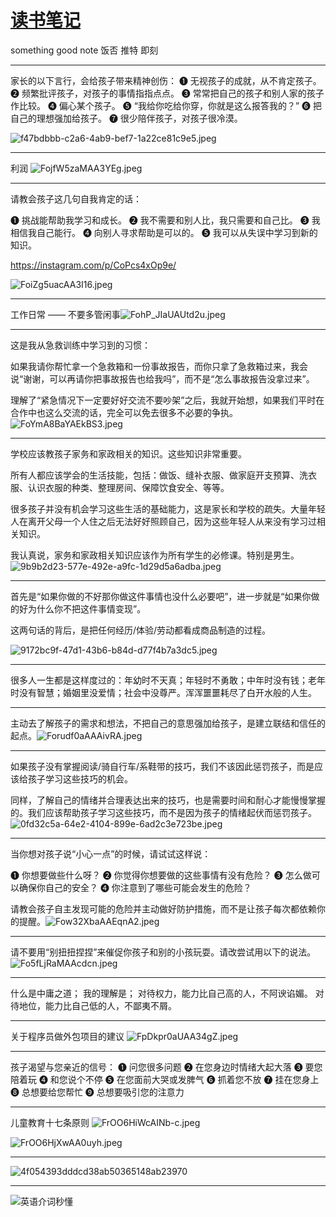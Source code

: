 # [读书笔记](https://github.com/haoz0x139/myblog/issues/11)

something good note
饭否 推特 即刻

---

家长的以下言行，会给孩子带来精神创伤：
❶ 无视孩子的成就，从不肯定孩子。
❷ 频繁批评孩子，对孩子的事情指指点点。
❸ 常常把自己的孩子和别人家的孩子作比较。
❹ 偏心某个孩子。
❺ “我给你吃给你穿，你就是这么报答我的？”
❻ 把自己的理想强加给孩子。
❼ 很少陪伴孩子，对孩子很冷漠。

![f47bdbbb-c2a6-4ab9-bef7-1a22ce81c9e5.jpeg](https://user-images.githubusercontent.com/124132611/217957416-ae8bad2a-d09c-4e8b-b451-683d3a07c080.jpeg)



---

利润
![FojfW5zaMAA3YEg.jpeg](https://user-images.githubusercontent.com/124132611/217954762-df6c7795-608a-4a69-ab09-6ec52fe64c55.jpeg)



---

请教会孩子这几句自我肯定的话：

❶ 挑战能帮助我学习和成长。
❷ 我不需要和别人比，我只需要和自己比。
❸ 我相信我自己能行。
❹ 向别人寻求帮助是可以的。
❺ 我可以从失误中学习到新的知识。

https://instagram.com/p/CoPcs4xOp9e/

![FoiZg5uacAA3I16.jpeg](https://user-images.githubusercontent.com/124132611/217954991-2a4f072a-9081-42dc-9546-63e8d640fe6c.jpeg)



---

工作日常 —— 不要多管闲事![FohP_JIaUAUtd2u.jpeg](https://user-images.githubusercontent.com/124132611/217955557-a14db1f1-9d41-453f-8df7-c404e1d2ed03.jpeg)



---

这是我从急救训练中学习到的习惯：

如果我请你帮忙拿一个急救箱和一份事故报告，而你只拿了急救箱过来，我会说“谢谢，可以再请你把事故报告也给我吗”，而不是“怎么事故报告没拿过来”。

理解了“紧急情况下一定要好好交流不要吵架”之后，我就开始想，如果我们平时在合作中也这么交流的话，完全可以免去很多不必要的争执。
![FoYmA8BaYAEkBS3.jpeg](https://user-images.githubusercontent.com/124132611/217956353-9212820b-4b70-4d3d-9361-6b8971f6278b.jpeg)



---

学校应该教孩子家务和家政相关的知识。这些知识非常重要。

所有人都应该学会的生活技能，包括：做饭、缝补衣服、做家庭开支预算、洗衣服、认识衣服的种类、整理房间、保障饮食安全、等等。

很多孩子并没有机会学习这些生活的基础能力，这是家长和学校的疏失。大量年轻人在离开父母一个人住之后无法好好照顾自己，因为这些年轻人从来没有学习过相关知识。

我认真说，家务和家政相关知识应该作为所有学生的必修课。特别是男生。
![9b9b2d23-577e-492e-a9fc-1d29d5a6adba.jpeg](https://user-images.githubusercontent.com/124132611/217956797-7c447c27-a539-4c8a-8588-76fc49d57fbb.jpeg)



---

首先是“如果你做的不好那你做这件事情也没什么必要吧”，进一步就是“如果你做的好为什么你不把这件事情变现”。

这两句话的背后，是把任何经历/体验/劳动都看成商品制造的过程。 

![9172bc9f-47d1-43b6-b84d-d77f4b7a3dc5.jpeg](https://user-images.githubusercontent.com/124132611/217957614-d71e5b78-5c13-4ad6-acee-36af175bbf59.jpeg)



---

很多人一生都是这样度过的：年幼时不天真；年轻时不勇敢；中年时没有钱；老年时没有智慧；婚姻里没爱情；社会中没尊严。浑浑噩噩耗尽了白开水般的人生。

---

主动去了解孩子的需求和想法，不把自己的意思强加给孩子，是建立联结和信任的起点。![Forudf0aAAAivRA.jpeg](https://user-images.githubusercontent.com/124132611/218259259-81e5b637-e7cd-4136-8da5-5f49090bd2ed.jpeg)



---

如果孩子没有掌握阅读/骑自行车/系鞋带的技巧，我们不该因此惩罚孩子，而是应该给孩子学习这些技巧的机会。

同样，了解自己的情绪并合理表达出来的技巧，也是需要时间和耐心才能慢慢掌握的。我们应该帮助孩子学习这些技巧，而不是因为孩子的情绪起伏而惩罚孩子。
![0fd32c5a-64e2-4104-899e-6ad2c3e723be.jpeg](https://user-images.githubusercontent.com/124132611/218262090-be8ae1dd-c615-4acb-9ba9-0ac02985c817.jpeg)



---

当你想对孩子说“小心一点”的时候，请试试这样说：

❶ 你想要做些什么呀？
❷ 你觉得你想要做的这些事情有没有危险？
❸ 怎么做可以确保你自己的安全？
❹ 你注意到了哪些可能会发生的危险？

请教会孩子自主发现可能的危险并主动做好防护措施，而不是让孩子每次都依赖你的提醒。![Fow32XbaAAEqnA2.jpeg](https://user-images.githubusercontent.com/124132611/218312042-ff1c06b6-4a45-4571-8be1-e2ab4a2f7077.jpeg)



---

请不要用“别扭扭捏捏”来催促你孩子和别的小孩玩耍。请改尝试用以下的说法。![Fo5fLjRaMAAcdcn.jpeg](https://user-images.githubusercontent.com/124132611/218635811-275fdb8a-79e3-41e8-b602-3301ffb23c60.jpeg)



---

什么是中庸之道；
我的理解是；
对待权力，能力比自己高的人，不阿谀谄媚。
对待地位，能力比自己低的人，不鄙夷不屑。

---

关于程序员做外包项目的建议
![FpDkpr0aUAA34gZ.jpeg](https://user-images.githubusercontent.com/124132611/219272768-1cfd7ebe-d638-457e-9ff9-881d3fdbbb29.jpeg)



---

孩子渴望与您亲近的信号： 
❶ 问您很多问题 
❷ 在您身边时情绪大起大落 
❸ 要您陪着玩 
❹ 和您说个不停 
❺ 在您面前大哭或发脾气 
❻ 抓着您不放 
❼ 挂在您身上 
❽ 总想要给您帮忙 
❾ 总想要吸引您的注意力

---

儿童教育十七条原则
![FrOO6HiWcAINb-c.jpeg](https://user-images.githubusercontent.com/124132611/225247924-12901b77-ee03-4ffb-be20-28448e9970c5.jpeg)

![FrOO6HjXwAA0uyh.jpeg](https://user-images.githubusercontent.com/124132611/225247950-3fef7d4a-9599-4442-85cd-efe369f0c690.jpeg)



---

![4f054393dddcd38ab50365148ab23970](https://user-images.githubusercontent.com/124132611/226223021-6a32ed58-0224-4712-89ba-fda0adedd639.jpg)


---

![英语介词秒懂](https://user-images.githubusercontent.com/124132611/226223185-26df99ef-8771-4181-83c6-1b601d509df9.jpg)
